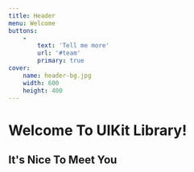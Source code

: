 ```yaml
---
title: Header
menu: Welcome
buttons:
    -
        text: 'Tell me more'
        url: '#team'
        primary: true
cover:
    name: header-bg.jpg
    width: 600
    height: 400
---
```


# Welcome To UIKit Library!
## It's Nice To Meet You
